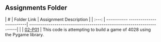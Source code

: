 ##  Assignments Folder

|   #   | Folder Link                          | Assignment Description                                                 |
| :---: | ----------- -------------------------| -----------------------------------------------------------------------|
|       | [02-P01](/Assignments/02-P01)        | This code is attempting to build a game of 4028 using the Pygame library.
